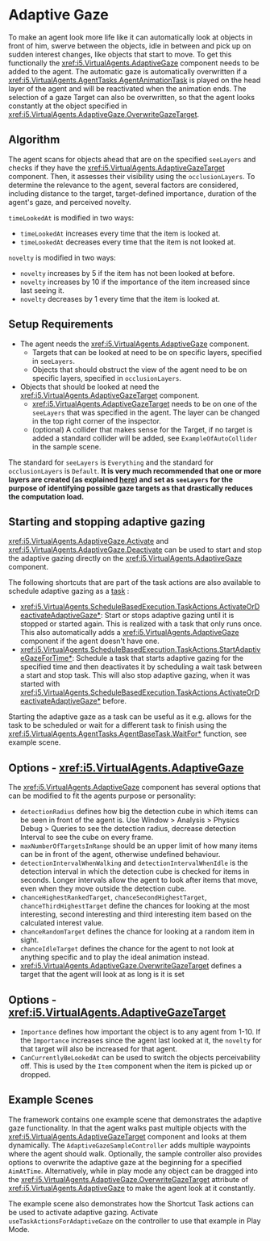 # Adaptive Gaze

To make an agent look more life like it can automatically look at objects in front of him, swerve between the objects, idle in between and pick up on sudden interest changes, like objects that start to move.
To get this functionally the <xref:i5.VirtualAgents.AdaptiveGaze> component needs to be added to the agent.
The automatic gaze is automatically overwritten if a <xref:i5.VirtualAgents.AgentTasks.AgentAnimationTask> is played on the head layer of the agent and will be reactivated when the animation ends. The selection of a gaze Target can also be overwritten, so that the agent looks constantly at the object specified in <xref:i5.VirtualAgents.AdaptiveGaze.OverwriteGazeTarget>.

## Algorithm
The agent scans for objects ahead that are on the specified ``seeLayers`` and checks if they have the <xref:i5.VirtualAgents.AdaptiveGazeTarget> component. Then, it assesses their visibility using the `occlusionLayers`. To determine the relevance to the agent, several factors are considered, including distance to the target, target-defined importance, duration of the agent's gaze, and perceived novelty.

`timeLookedAt` is modified in two ways:
- `timeLookedAt` increases every time that the item is looked at.
- `timeLookedAt` decreases every time that the item is not looked at.

`novelty` is modified in two ways:
- `novelty` increases by 5 if the item has not been looked at before.
- `novelty` increases by 10 if the importance of the item increased since last seeing it.
- `novelty` decreases by 1 every time that the item is looked at.


## Setup Requirements

- The agent needs the <xref:i5.VirtualAgents.AdaptiveGaze> component.
  - Targets that can be looked at need to be on specific layers, specified in `seeLayers`.
  - Objects that should obstruct the view of the agent need to be on specific layers, specified in `occlusionLayers`.
- Objects that should be looked at need the <xref:i5.VirtualAgents.AdaptiveGazeTarget> component.
  - <xref:i5.VirtualAgents.AdaptiveGazeTarget> needs to be on one of the `seeLayers` that was specified in the agent.
	The layer can be changed in the top right corner of the inspector.
  - (optional) A collider that makes sense for the Target, if no target is added a standard collider will be added, see `ExampleOfAutoCollider` in the sample scene.

The standard for `seeLayers` is `Everything` and the standard for `occlusionLayers` is `Default`. **It is very much recommended that one or more layers are created (as explained [here](https://docs.unity3d.com/Manual/create-layers.html)) and set as `seeLayers` for the purpose of identifying possible gaze targets as that drastically reduces the computation load.**

## Starting and stopping adaptive gazing
<xref:i5.VirtualAgents.AdaptiveGaze.Activate> and <xref:i5.VirtualAgents.AdaptiveGaze.Deactivate> can be used to start and stop the adaptive gazing directly on the <xref:i5.VirtualAgents.AdaptiveGaze> component. 

The following shortcuts that are part of the task actions are also available to schedule adaptive gazing as a [task](task-system.md) :
- <xref:i5.VirtualAgents.ScheduleBasedExecution.TaskActions.ActivateOrDeactivateAdaptiveGaze*>: Start or stops adaptive gazing until it is stopped or started again. This is realized with a task that only runs once. This also automatically adds a <xref:i5.VirtualAgents.AdaptiveGaze> component if the agent doesn't have one.
- <xref:i5.VirtualAgents.ScheduleBasedExecution.TaskActions.StartAdaptiveGazeForTime*>: Schedule a task that starts adaptive gazing for the specified time and then deactivates it by scheduling a wait task between a start and stop task. This will also stop adaptive gazing, when it was started with <xref:i5.VirtualAgents.ScheduleBasedExecution.TaskActions.ActivateOrDeactivateAdaptiveGaze*> before.

Starting the adaptive gaze as a task can be useful as it e.g. allows for the task to be scheduled or wait for a different task to finish using the <xref:i5.VirtualAgents.AgentTasks.AgentBaseTask.WaitFor*> function, see example scene.

## Options - <xref:i5.VirtualAgents.AdaptiveGaze>
The <xref:i5.VirtualAgents.AdaptiveGaze> component has several options that can be modified to fit the agents purpose or personality:
- `detectionRadius` defines how big the detection cube in which items can be seen in front of the agent is.
  Use Window > Analysis > Physics Debug > Queries to see the detection radius, decrease detection Interval to see the cube on every frame.
- `maxNumberOfTargetsInRange` should be an upper limit of how many items can be in front of the agent, otherwise undefined behaviour.
- `detectionIntervalWhenWalking` and `detectionIntervalWhenIdle` is the detection interval in which the detection cube is checked for items in seconds.
  Longer intervals allow the agent to look after items that move, even when they move outside the detection cube.
- `chanceHighestRankedTarget`, `chanceSecondHighestTarget`, `chanceThirdHighestTarget` define the chances for looking at the most interesting, second interesting and third interesting item based on the calculated interest value.
- `chanceRandomTarget` defines the chance for looking at a random item in sight.
- `chanceIdleTarget` defines the chance for the agent to not look at anything specific and to play the ideal animation instead.
- <xref:i5.VirtualAgents.AdaptiveGaze.OverwriteGazeTarget> defines a target that the agent will look at as long is it is set

## Options - <xref:i5.VirtualAgents.AdaptiveGazeTarget>
- `Importance` defines how important the object is to any agent from 1-10.
  If the `Importance` increases since the agent last looked at it, the `novelty` for that target will also be increased for that agent.
- `CanCurrentlyBeLookedAt` can be used to switch the objects perceivability off.
  This is used by the `Item` component when the item is picked up or dropped.

## Example Scenes

The framework contains one example scene that demonstrates the adaptive gaze functionality.
In that the agent walks past multiple objects with the <xref:i5.VirtualAgents.AdaptiveGazeTarget> component and looks at them dynamically.
The `AdaptiveGazeSampleController` adds multiple waypoints where the agent should walk. 
Optionally, the sample controller also provides options to overwrite the adaptive gaze at the beginning for a specified `AimAtTime`. 
Alternatively, while in play mode any object can be dragged into the <xref:i5.VirtualAgents.AdaptiveGaze.OverwriteGazeTarget> attribute of <xref:i5.VirtualAgents.AdaptiveGaze> to make the agent look at it constantly.

The example scene also demonstrates how the Shortcut Task actions can be used to activate adaptive gazing. Activate `useTaskActionsForAdaptiveGaze` on the controller to use that example in Play Mode.